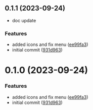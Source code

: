 ## 0.1.1 (2023-09-24)
* doc update

### Features

* added icons and fix menu ([ee99fa3](https://github.com/webjoaoneto/vscode-gptconventionalcommits/commit/ee99fa328fa9a4768b34958d10ab7445ce5680db))
* initial commit ([931d963](https://github.com/webjoaoneto/vscode-gptconventionalcommits/commit/931d9633b42517e693f67b682a7e45e4efb4e07b))



# 0.1.0 (2023-09-24)


### Features

* added icons and fix menu ([ee99fa3](https://github.com/webjoaoneto/vscode-gptconventionalcommits/commit/ee99fa328fa9a4768b34958d10ab7445ce5680db))
* initial commit ([931d963](https://github.com/webjoaoneto/vscode-gptconventionalcommits/commit/931d9633b42517e693f67b682a7e45e4efb4e07b))



